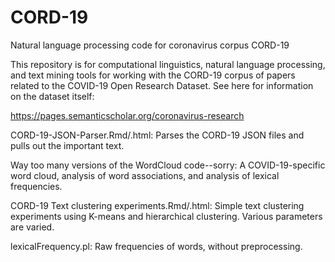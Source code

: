 # CORD-19
Natural language processing code for coronavirus corpus CORD-19

This repository is for computational linguistics, natural language processing, and text mining tools for working with the CORD-19 corpus of papers related to the COVID-19 Open Research Dataset. See here for information on the dataset itself:

https://pages.semanticscholar.org/coronavirus-research

CORD-19-JSON-Parser.Rmd/.html: Parses the CORD-19 JSON files and pulls out the important text.

Way too many versions of the WordCloud code--sorry: A COVID-19-specific word cloud, analysis of word associations, and analysis of lexical frequencies.

CORD-19 Text clustering experiments.Rmd/.html: Simple text clustering experiments using K-means and hierarchical clustering. Various parameters are varied.

lexicalFrequency.pl: Raw frequencies of words, without preprocessing.
